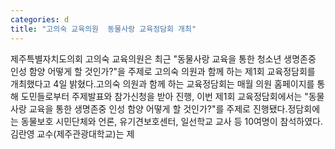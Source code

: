 ```yaml
---
categories: d
title: "고의숙 교육의원  동물사랑 교육정담회 개최"
---
```

제주특별자치도의회 고의숙 교육의원은 최근 "동물사랑 교육을 통한 청소년 생명존중 인성 함양 어떻게 할 것인가?"을 주제로 고의숙 의원과 함께 하는 제1회 교육정담회를 개최했다고 4일 밝혔다.고의숙 의원과 함께 하는 교육정담회는 매월 의원 홈페이지를 통해 도민들로부터 주제발표와 참가신청을 받아 진행, 이번 제1회 교육정담회에서는 "동물사랑 교육을 통한 생명존중 인성 함양 어떻게 할 것인가?"를 주제로 진행됐다.정담회에는 동물보호 시민단체와 언론, 유기견보호센터, 일선학교 교사 등 10여명이 참석하였다.김란영 교수(제주관광대학교)는 제